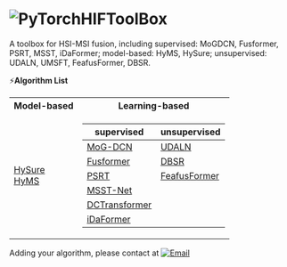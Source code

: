 # ![PyTorch](https://img.shields.io/badge/-white?style=for-the-badge&logo=pytorch)HIFToolBox
A toolbox for HSI-MSI fusion, including supervised: MoGDCN, Fusformer, PSRT, MSST, iDaFormer; model-based: HyMS, HySure; unsupervised: UDALN, UMSFT, FeafusFormer, DBSR.

⚡**Algorithm List**
<table>
<tr><th> Model-based </th><th>Learning-based</th></tr>
<tr><td>


 [HySure](https://github.com/alfaiate/HySure)  
 [HyMS](https://github.com/Caoxuheng/HyMS)    
</td><td>

|   supervised   |   unsupervised   |
|--|--|
| [MoG-DCN](https://github.com/chengerr/Model-Guided-Deep-Hyperspectral-Image-Super-resolution)  |  [UDALN](https://github.com/JiaxinLiCAS/UDALN_GRSL)   |  
| [Fusformer](https://github.com/J-FHu/Fusformer) |[DBSR](https://github.com/JiangtaoNie/DBSR)   |
| [PSRT](https://github.com/shangqideng/PSRT)  |[FeafusFormer](https://github.com/Caoxuheng/FeafusFormer)|
| [MSST-Net](https://github.com/jx-mzc/MSST-Net)  | |  
| [DCTransformer](https://github.com/qingma2016/DCTransformer)  | |
| [iDaFormer](https://github.com/Caoxuheng/iDaFormer)  | |
</td></tr> </table>

Adding your algorithm, please contact at [![Email](https://img.shields.io/badge/-caoxuhengcn@gmail.com-white?style=square&logo=Gmail&link=mailto:caoxuhengcn@gmail.com)](mailto:caoxuhengcn@gmail.com)
